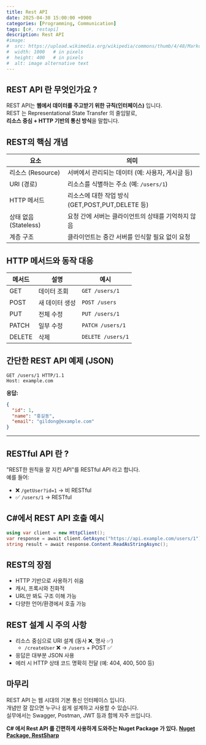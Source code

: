 ```yaml
---
title: Rest API
date: 2025-04-30 15:00:00 +0900
categories: [Programming, Communication]
tags: [c#, restapi]
description: Rest API
#image:
#  src: https://upload.wikimedia.org/wikipedia/commons/thumb/4/48/Markdown-mark.svg/1200px-Markdown-mark.svg.png
#  width: 1000   # in pixels
#  height: 400   # in pixels
#  alt: image alternative text
---
```


## REST API 란 무엇인가요 ?
REST API는 **웹에서 데이터를 주고받기 위한 규칙(인터페이스)** 입니다.   
REST 는 Representational State Transfer 의 줄임말로,   
**리소스 중심 + HTTP 기반의 통신 방식**을 말합니다.

## REST의 핵심 개념

|**요소**|**의미**|
|--|--|
|리소스 (Resource)|서버에서 관리되는 데이터 (예: 사용자, 게시글 등)|
|URI (경로)|리소스를 식별하는 주소 (예: ```/users/1```)|
|HTTP 메서드|리소스에 대한 작업 방식 (GET,POST,PUT,DELETE 등)|
|상태 없음 (Stateless)|요청 간에 서버는 클라이언트의 상태를 기억하지 않음|
|계층 구조|클라이언트는 중간 서버를 인식할 필요 없이 요청|

## HTTP 메서드와 동작 대응

|**메서드**|**설명**|**예시**|
|--|--|--|
|GET|데이터 조회|```GET /users/1```|
|POST|새 데이터 생성|```POST /users```|
|PUT|전체 수정|```PUT /users/1```|
|PATCH|일부 수정|```PATCH /users/1```|
|DELETE|삭제|```DELETE /users/1```|

## 간단한 REST API 예제 (JSON)

```http
GET /users/1 HTTP/1.1
Host: example.com
```

**응답:**

```json
{
  "id": 1,
  "name": "홍길동",
  "email": "gildong@example.com"
}
```

---

## RESTful API 란 ?
"REST한 원칙을 잘 지킨 API"를 RESTful API 라고 합니다.   
예를 들어:
- ❌ `/getUser?id=1` → 비 RESTful
- ✅ `/users/1` → RESTful

## C#에서 REST API 호출 예시

```cs
using var client = new HttpClient();
var response = await client.GetAsync("https://api.example.com/users/1");
string result = await response.Content.ReadAsStringAsync();
```

## REST의 장점
- HTTP 기반으로 사용하기 쉬움
- 캐시, 프록시와 친화적
- URL만 봐도 구조 이해 가능
- 다양한 언어/환경에서 호출 가능

## REST 설계 시 주의 사항
-   리소스 중심으로 URI 설계 (동사 ❌, 명사 ✅)
    -   `/createUser` ❌ → `/users` + POST ✅
-   응답은 대부분 JSON 사용
-   에러 시 HTTP 상태 코드 명확히 전달 (예: 404, 400, 500 등)

## 마무리
REST API 는 웹 시대의 기본 통신 인터페이스 입니다.   
개념만 잘 잡으면 누구나 쉽게 설계하고 사용할 수 있습니다.   
실무에서는 Swagger, Postman, JWT 등과 함께 자주 쓰입니다.

**C# 에서 Rest API 를 간편하게 사용하게 도와주는 Nuget Package 가 있다.**
**[Nuget Package, RestSharp](../restapi-restsharp)**

